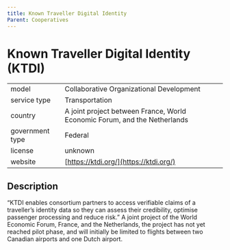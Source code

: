 ```yaml
---
title: Known Traveller Digital Identity
Parent: Cooperatives
---
```


# Known Traveller Digital Identity (KTDI)

|                   |                                          |
|:------------------|:-----------------------------------------|
| model             | Collaborative Organizational Development
| service type      | Transportation
| country           | A joint project between France, World Economic Forum, and the Netherlands
| government type   | Federal
| license           | unknown
| website           | [https://ktdi.org/](https://ktdi.org/)

## Description
“KTDI enables consortium partners to access verifiable claims of a traveller’s identity data so they can assess their credibility, optimise passenger processing and reduce risk.” A joint project of the World Economic Forum, France, and the Netherlands, the project has not yet reached pilot phase, and will initially be limited to flights between two Canadian airports and one Dutch airport.

